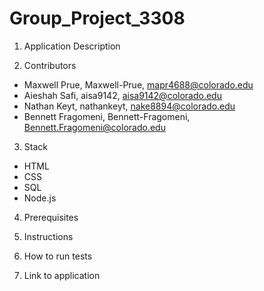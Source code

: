 # Group_Project_3308

1. Application Description

2. Contributors
  - Maxwell Prue, Maxwell-Prue, mapr4688@colorado.edu
  - Aieshah Safi, aisa9142, aisa9142@colorado.edu
  - Nathan Keyt, nathankeyt, nake8894@colorado.edu
  - Bennett Fragomeni, Bennett-Fragomeni, Bennett.Fragomeni@colorado.edu
3. Stack
  - HTML
  - CSS
  - SQL
  - Node.js

4. Prerequisites

5. Instructions

6. How to run tests

7. Link to application
